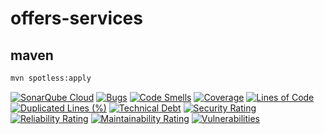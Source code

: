 # offers-services

## maven

```bash
mvn spotless:apply
```
[![SonarQube Cloud](https://sonarcloud.io/images/project_badges/sonarcloud-light.svg)](https://sonarcloud.io/summary/new_code?id=rock-hu_offers-services)
[![Bugs](https://sonarcloud.io/api/project_badges/measure?project=rock-hu_offers-services&metric=bugs)](https://sonarcloud.io/summary/new_code?id=rock-hu_offers-services)
[![Code Smells](https://sonarcloud.io/api/project_badges/measure?project=rock-hu_offers-services&metric=code_smells)](https://sonarcloud.io/summary/new_code?id=rock-hu_offers-services)
[![Coverage](https://sonarcloud.io/api/project_badges/measure?project=rock-hu_offers-services&metric=coverage)](https://sonarcloud.io/summary/new_code?id=rock-hu_offers-services)
[![Lines of Code](https://sonarcloud.io/api/project_badges/measure?project=rock-hu_offers-services&metric=ncloc)](https://sonarcloud.io/summary/new_code?id=rock-hu_offers-services)
[![Duplicated Lines (%)](https://sonarcloud.io/api/project_badges/measure?project=rock-hu_offers-services&metric=duplicated_lines_density)](https://sonarcloud.io/summary/new_code?id=rock-hu_offers-services)
[![Technical Debt](https://sonarcloud.io/api/project_badges/measure?project=rock-hu_offers-services&metric=sqale_index)](https://sonarcloud.io/summary/new_code?id=rock-hu_offers-services)
[![Security Rating](https://sonarcloud.io/api/project_badges/measure?project=rock-hu_offers-services&metric=security_rating)](https://sonarcloud.io/summary/new_code?id=rock-hu_offers-services)
[![Reliability Rating](https://sonarcloud.io/api/project_badges/measure?project=rock-hu_offers-services&metric=reliability_rating)](https://sonarcloud.io/summary/new_code?id=rock-hu_offers-services)
[![Maintainability Rating](https://sonarcloud.io/api/project_badges/measure?project=rock-hu_offers-services&metric=sqale_rating)](https://sonarcloud.io/summary/new_code?id=rock-hu_offers-services)
[![Vulnerabilities](https://sonarcloud.io/api/project_badges/measure?project=rock-hu_offers-services&metric=vulnerabilities)](https://sonarcloud.io/summary/new_code?id=rock-hu_offers-services)
